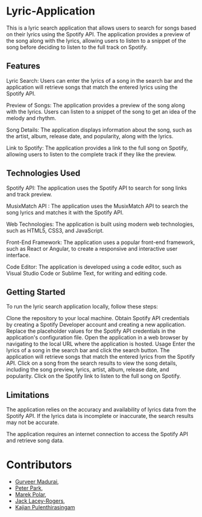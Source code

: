 # Lyric-Application

This is a lyric search application that allows users to search for songs based on their lyrics using the Spotify API. The application provides a preview of the song along with the lyrics, allowing users to listen to a snippet of the song before deciding to listen to the full track on Spotify.

## Features
Lyric Search: Users can enter the lyrics of a song in the search bar and the application will retrieve songs that match the entered lyrics using the Spotify API.

Preview of Songs: The application provides a preview of the song along with the lyrics. Users can listen to a snippet of the song to get an idea of the melody and rhythm.

Song Details: The application displays information about the song, such as the artist, album, release date, and popularity, along with the lyrics.

Link to Spotify: The application provides a link to the full song on Spotify, allowing users to listen to the complete track if they like the preview.

## Technologies Used

Spotify API: The application uses the Spotify API to search for song links and track preview.

MusixMatch API : The application uses the MusixMatch API to search the song lyrics and matches it with the Spotify API.

Web Technologies: The application is built using modern web technologies, such as HTML5, CSS3, and JavaScript.

Front-End Framework: The application uses a popular front-end framework, such as React or Angular, to create a responsive and interactive user interface.

Code Editor: The application is developed using a code editor, such as Visual Studio Code or Sublime Text, for writing and editing code.

## Getting Started

To run the lyric search application locally, follow these steps:

Clone the repository to your local machine.
Obtain Spotify API credentials by creating a Spotify Developer account and creating a new application.
Replace the placeholder values for the Spotify API credentials in the application's configuration file.
Open the application in a web browser by navigating to the local URL where the application is hosted.
Usage
Enter the lyrics of a song in the search bar and click the search button.
The application will retrieve songs that match the entered lyrics from the Spotify API.
Click on a song from the search results to view the song details, including the song preview, lyrics, artist, album, release date, and popularity.
Click on the Spotify link to listen to the full song on Spotify.
## Limitations
The application relies on the accuracy and availability of lyrics data from the Spotify API. If the lyrics data is incomplete or inaccurate, the search results may not be accurate.

The application requires an internet connection to access the Spotify API and retrieve song data.

# Contributors
* [Gurveer Madurai](https://github.com/gurverm),
* [Peter Park](https://github.com/qkr0wns),
* [Marek Polar](https://github.com/MarekAlexPolak),
* [Jack Lacey-Rogers](https://github.com/MarekAlexPolak),
* [Kajian Pulenthirasingam](https://github.com/kajianpulenthirasingam)


